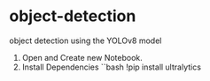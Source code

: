 # object-detection
object detection using the YOLOv8 model 

1. Open and Create new Notebook.
2. Install Dependencies
   ``bash
   !pip install ultralytics




